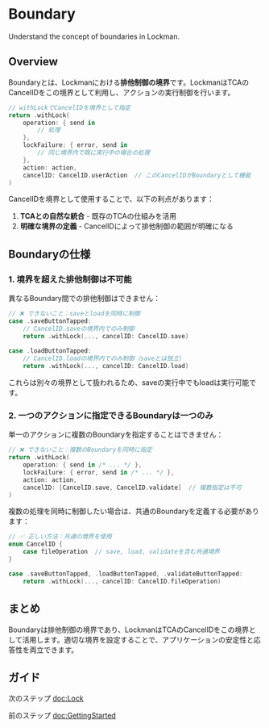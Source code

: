 # Boundary

Understand the concept of boundaries in Lockman.

## Overview

Boundaryとは、Lockmanにおける**排他制御の境界**です。LockmanはTCAのCancelIDをこの境界として利用し、アクションの実行制御を行います。

```swift
// withLockでCancelIDを境界として指定
return .withLock(
    operation: { send in
        // 処理
    },
    lockFailure: { error, send in
        // 同じ境界内で既に実行中の場合の処理
    },
    action: action,
    cancelID: CancelID.userAction  // このCancelIDがBoundaryとして機能
)
```

CancelIDを境界として使用することで、以下の利点があります：

1. **TCAとの自然な統合** - 既存のTCAの仕組みを活用
2. **明確な境界の定義** - CancelIDによって排他制御の範囲が明確になる

## Boundaryの仕様

### 1. 境界を超えた排他制御は不可能

異なるBoundary間での排他制御はできません：

```swift
// ❌ できないこと：saveとloadを同時に制御
case .saveButtonTapped:
    // CancelID.saveの境界内でのみ制御
    return .withLock(..., cancelID: CancelID.save)
    
case .loadButtonTapped:
    // CancelID.loadの境界内でのみ制御（saveとは独立）
    return .withLock(..., cancelID: CancelID.load)
```

これらは別々の境界として扱われるため、saveの実行中でもloadは実行可能です。

### 2. 一つのアクションに指定できるBoundaryは一つのみ

単一のアクションに複数のBoundaryを指定することはできません：

```swift
// ❌ できないこと：複数のBoundaryを同時に指定
return .withLock(
    operation: { send in /* ... */ },
    lockFailure: { error, send in /* ... */ },
    action: action,
    cancelID: [CancelID.save, CancelID.validate]  // 複数指定は不可
)
```

複数の処理を同時に制御したい場合は、共通のBoundaryを定義する必要があります：

```swift
// ✅ 正しい方法：共通の境界を使用
enum CancelID {
    case fileOperation  // save, load, validateを含む共通境界
}

case .saveButtonTapped, .loadButtonTapped, .validateButtonTapped:
    return .withLock(..., cancelID: CancelID.fileOperation)
```

## まとめ

Boundaryは排他制御の境界であり、LockmanはTCAのCancelIDをこの境界として活用します。適切な境界を設定することで、アプリケーションの安定性と応答性を両立できます。

## ガイド

次のステップ <doc:Lock>

前のステップ <doc:GettingStarted>
